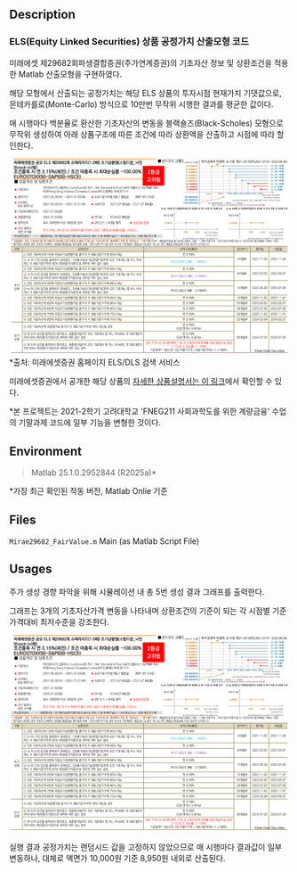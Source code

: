 ## Description
### ELS(Equity Linked Securities) 상품 공정가치 산출모형 코드

미래에셋 제29682회파생결합증권(주가연계증권)의 기초자산 정보 및 상환조건을 적용한 Matlab 산출모형을 구현하였다.

해당 모형에서 산출되는 공정가치는 해당 ELS 상품의 투자시점 현재가치 기댓값으로, 몬테카를로(Monte-Carlo) 방식으로 10만번 무작위 시행한 결과를 평균한 값이다.

매 시행마다 백분율로 환산한 기초자산의 변동을 블랙숄즈(Black-Scholes) 모형으로 무작위 생성하여 아래 상품구조에 따른 조건에 따라 상환액을 산출하고 시점에 따라 할인한다. 

![상품구조 이미지](security_structure.png)
*출처: 미래에셋증권 홈페이지 ELS/DLS 검색 서비스

미래에셋증권에서 공개한 해당 상품의 [자세한 상품설명서는 이 링크](https://securities.miraeasset.com/public/editor/elsdls/1624950655029.pdf)에서 확인할 수 있다.

*본 프로젝트는 2021-2학기 고려대학교 'FNEG211 사회과학도를 위한 계량금융' 수업의 기말과제 코드에 일부 기능을 변형한 것이다.

## Environment 

> Matlab 25.1.0.2952844 (R2025a)*

*가장 최근 확인된 작동 버전, Matlab Onlie 기준

## Files

`Mirae29682_FairValue.m` Main (as Matlab Script File)

## Usages

주가 생성 경향 파악을 위해 시뮬레이션 내 총 5번 생성 결과 그래프를 출력한다. 

그래프는 3개의 기초자산가격 변동을 나타내며 상환조건의 기준이 되는 각 시점별 기준가격대비 최저수준을 강조한다.

![실행 예시](security_structure.png)

실행 결과 공정가치는 랜덤시드 값을 고정하지 않았으므로 매 시행마다 결과값이 일부 변동하나, 대체로 액면가 10,000원 기준 8,950원 내외로 산출된다.
